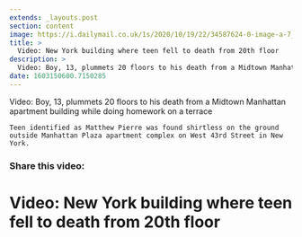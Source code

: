 ```yaml
--- 
extends: _layouts.post 
section: content 
image: https://i.dailymail.co.uk/1s/2020/10/19/22/34587624-0-image-a-7_1603141671086.jpg 
title: > 
  Video: New York building where teen fell to death from 20th floor 
description: > 
  Video: Boy, 13, plummets 20 floors to his death from a Midtown Manhattan apartment building while doing homework on a terraceTeen identified as Matthew Pierre was found shirtless on the ground outside Manhattan Plaza apartment complex on West 43rd Street in New York. 
date: 1603150600.7150285 
--- 
```

<div><p> Video: Boy, 13, plummets 20 floors to his death from a Midtown Manhattan apartment building while doing homework on a terrace </p>
  <p class="video-description ">
    
    Teen identified as Matthew Pierre was found shirtless on the ground outside Manhattan Plaza apartment complex on West 43rd Street in New York.
  </p>
  <p class="video-title">
    <h3 class="bold">Share this video: </h3>
    <h1>Video: New York building where teen fell to death from 20th floor</h1>
    
  </p>
   

</div>